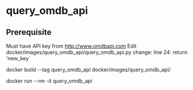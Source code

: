 # query_omdb_api

## Prerequisite 
Must have API key from http://www.omdbapi.com
Edit docker/images/query_omdb_api/query_omdb_api.py
change:
line 24: return 'new_key`

docker build --tag query_omdb_api docker/images/query_omdb_api/

docker run --rm -it query_omdb_api
